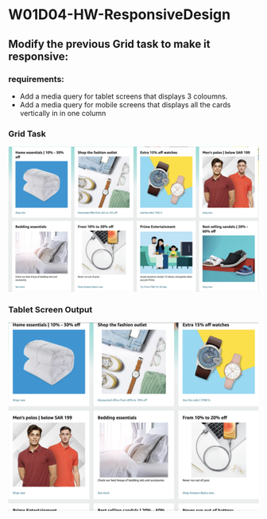 # W01D04-HW-ResponsiveDesign

## Modify the previous Grid task to make it responsive:

### requirements:

- Add a media query for tablet screens that displays 3 coloumns.
- Add a media query for mobile screens that displays all the cards vertically in in one column

### Grid Task

![task](images/four.png)

### Tablet Screen Output

![output](images/three.png)
